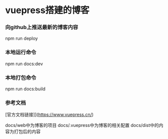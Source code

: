 # vuepress搭建的博客


### 向github上推送最新的博客内容
npm run deploy

### 本地运行命令
npm run docs:dev

### 本地打包命令
npm run docs:build

### 参考文档
[官方文档链接]](https://www.vuepress.cn/)


docs/web中为博客的项目
docs/.vuepress中为博客的相关配置
docs/dist中的内容为打包后的内容
